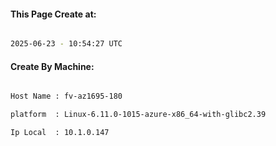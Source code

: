 
   
#### This Page Create at:

```bash

2025-06-23 - 10:54:27 UTC

```

#### Create By Machine:

```bash

Host Name : fv-az1695-180

platform  : Linux-6.11.0-1015-azure-x86_64-with-glibc2.39

Ip Local  : 10.1.0.147

```

